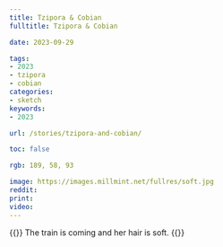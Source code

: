 ```yaml
---
title: Tzipora & Cobian
fulltitle: Tzipora & Cobian

date: 2023-09-29

tags:
- 2023
- tzipora
- cobian
categories:
- sketch
keywords:
- 2023

url: /stories/tzipora-and-cobian/

toc: false

rgb: 189, 58, 93

image: https://images.millmint.net/fullres/soft.jpg
reddit:
print:
video:
---
```

{{<note caption>}}
The train is coming and her hair is soft.
{{</note>}}